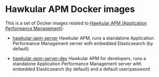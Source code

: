 # Hawkular APM Docker images

This is a set of Docker images related to [Hawkular APM (Application Performance Management)](https://github.com/hawkular/hawkular-apm):

- [hawkular-apm-server](https://hub.docker.com/r/jboss/hawkular-apm-server/) Hawkular APM, runs a standalone Application Performance Management server with embedded Elasticsearch (by default)

- [hawkular-apm-server-dev](https://hub.docker.com/r/jboss/hawkular-apm-server-dev) Hawkular APM for developers, runs a standalone Application Performance Management server with embedded Elasticsearch (by default) and a default user/password

